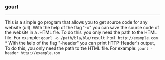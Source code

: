 ### gourl
***
 This is a simple go program that allows you to get source code for any website (url). With the help of the flag "-o" you can save the source code of the website in a .HTML file. To do this, you only need the path to the HTML file. For example: 
```gourl -o /path/bla/bla/result.html http://example.com```
*
With the help of the flag "-header" you can print HTTP-Header's output, To do this, you only need the path to the HTML file. For example: 
```gourl -header http://example.com```